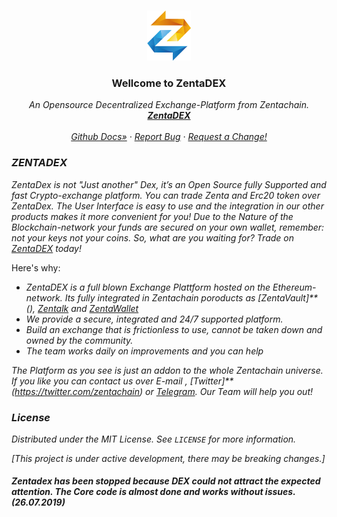 <!--
*** Hey, Welcome to Zentachain DEX, short ZentaDex. I hope you like it :)
-->



<!-- Zenta LOGO -->
<br />
<p align="center">
  <a href="zentachain.com">
    <img src="logo.png" alt="Logo" width="70" height="80">
  </a>

  <h3 align="center">Wellcome to ZentaDEX</h3>

  <p align="center"><em>
   An Opensource Decentralized Exchange-Platform from Zentachain.
    <br />
    <a href="https://github.com/ZentaChain/Zentadex/tree/master/dex"><strong>ZentaDEX</strong></a>
    <br />
    <br />
    <a href="https://github.com/ZentaChain/Zentadex/tree/master/dex">Github Docs»</a>
    ·
    <a href="https://github.com/ZentaChain/Zentadex/tree/master/dex">Report Bug</a>
    ·
    <a href="https://github.com/ZentaChain/Zentadex/tree/master/dex">Request a Change!</a>
  </p>
</p></em>



<!-- ABOUT ZENTADEX -->
### *ZENTADEX*
*ZentaDex is not "Just another" Dex, it’s an Open Source fully Supported and fast Crypto-exchange platform. You can trade Zenta and* *Erc20 token over ZentaDex. The User Interface is easy to use and the integration in our other products makes it more convenient for* *you! Due to the Nature of the Blockchain-network your funds are secured on your own wallet, remember: not your keys not your coins.* *So, what are you waiting for? Trade on [ZentaDEX](http:///) today!*


Here's why:
* *ZentaDEX is a full blown Exchange Plattform hosted on the Ethereum-network. Its fully integrated in Zentachain poroducts  as [ZentaVault]**(), [Zentalk](http://www.zentalk.chat/) and [ZentaWallet]()*
* *We provide a secure, integrated and 24/7 supported platform.* 
* *Build an exchange that is frictionless to use, cannot be taken down and owned by the community.*
* *The team works daily on improvements and you can help*

*The Platform as you see is just an addon to the whole Zentachain universe. If you like you can contact us over E-mail , [Twitter]**(https://twitter.com/zentachain) or [Telegram](https://t.me/ZentachainOfficialChat). Our Team will help you out!*

<!-- LICENSE -->
### *License*

*Distributed under the MIT License. See `LICENSE` for more information.*

*[This project is under active development, there may be breaking changes.]*

#### *Zentadex has been stopped because DEX could not attract the expected attention. The Core code is almost done and works without issues.  (26.07.2019)*
